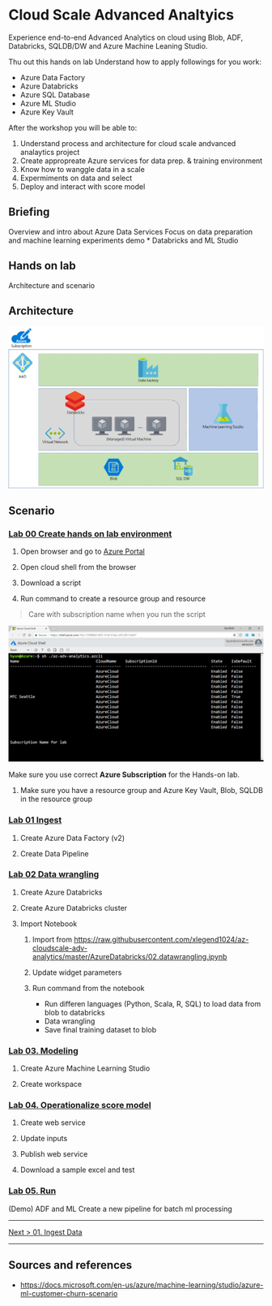 # Cloud Scale Advanced Analtyics

Experience end-to-end Advanced Analytics on cloud using Blob, ADF, Databricks, SQLDB/DW and Azure Machine Leaning Studio.

Thu out this hands on lab Understand how to apply followings for you work:

* Azure Data Factory
* Azure Databricks
* Azure SQL Database
* Azure ML Studio
* Azure Key Vault

After the workshop you will be able to:

1. Understand process and architecture for cloud scale andvanced analaytics project
1. Create appropreate Azure services for data prep. & training environment
1. Know how to wanggle data in a scale
1. Expermiments on data and select  
1. Deploy and interact with score model

## Briefing

Overview and intro about Azure Data Services
Focus on data preparation and machine learning experiments
demo
	* Databricks and ML Studio

## Hands on lab
Architecture and scenario

## Architecture
![overallarch](./images/arch01.01.png)

## Scenario

### [Lab 00 Create hands on lab environment](https://github.com/xlegend1024/az-cloudscale-adv-analytics/blob/master/00.SetupEnv.md)

1. Open browser and go to [Azure Portal](https://portal.azure.com)

1. Open cloud shell from the browser

1. Download a script

1. Run command to create a resource group and resource

> Care with subscription name when you run the script

![run script](./images/env01.01.png)

Make sure you use correct __Azure Subscription__ for the Hands-on lab.

1. Make sure you have a resource group and Azure Key Vault, Blob, SQLDB in the resource group
	
### [Lab 01 Ingest](https://github.com/xlegend1024/az-cloudscale-adv-analytics/blob/master/01Ingest.md)

1. Create Azure Data Factory (v2)

1. Create Data Pipeline

### [Lab 02 Data wrangling](https://github.com/xlegend1024/az-cloudscale-adv-analytics/blob/master/02DataWrangling.md)

1. Create Azure Databricks

1. Create Azure Databricks cluster

1. Import Notebook

	1. Import from  https://raw.githubusercontent.com/xlegend1024/az-cloudscale-adv-analytics/master/AzureDatabricks/02.datawrangling.ipynb

	1. Update widget parameters

	1. Run command from the notebook
	
		* Run differen languages (Python, Scala, R, SQL) to load data from blob to databricks
		* Data wrangling
		* Save final training dataset to blob

### [Lab 03. Modeling](https://github.com/xlegend1024/az-cloudscale-adv-analytics/blob/master/03Modeling.md)

1. Create Azure Machine Learning Studio

1. Create workspace

### [Lab 04. Operationalize score model](https://github.com/xlegend1024/az-cloudscale-adv-analytics/blob/master/04Operationalization.md)

1. Create web service

1. Update inputs

1. Publish web service

1. Download a sample excel and test   

### [Lab 05. Run](https://github.com/xlegend1024/az-cloudscale-adv-analytics/blob/master/05RunMLBatch.md)

(Demo) ADF and ML
Create a new pipeline for batch ml processing

---
[Next > 01. Ingest Data](https://github.com/xlegend1024/az-cloudscale-adv-analytics/blob/master/01Ingest.md)

---

## Sources and references
* https://docs.microsoft.com/en-us/azure/machine-learning/studio/azure-ml-customer-churn-scenario